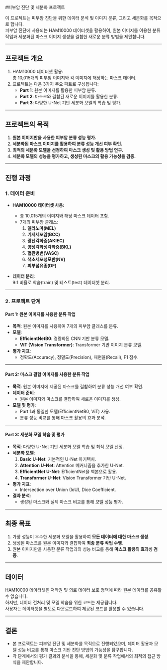 #피부암 진단 및 세분화 프로젝트

이 프로젝트는 피부암 진단을 위한 데이터 분석 및 이미지 분류, 그리고 세분화를 목적으로 합니다.  
피부암 진단에 사용되는 HAM10000 데이터셋을 활용하여, 원본 이미지를 이용한 분류 작업과 세분화된 마스크 이미지 생성을 결합한 새로운 분류 방법을 제안합니다.

---

## **프로젝트 개요**

1. HAM10000 데이터셋 활용:  
   총 10,015개의 피부암 이미지와 각 이미지에 해당하는 마스크 데이터.
2. 프로젝트는 다음 3가지 주요 파트로 구성됩니다:
   - **Part 1**: 원본 이미지를 활용한 피부암 분류.
   - **Part 2**: 마스크와 결합된 새로운 이미지를 활용한 분류.
   - **Part 3**: 다양한 U-Net 기반 세분화 모델의 학습 및 평가.

---

## **프로젝트의 목적**

1. **원본 이미지만을 사용한 피부암 분류 성능 평가.**
2. **세분화된 마스크 이미지를 활용하여 분류 성능 개선 여부 확인.**
3. **최적의 세분화 모델을 선정하여 마스크 생성 및 활용 방법 연구.**
4. **세분화 모델의 성능을 평가하고, 생성된 마스크의 활용 가능성을 검증.**

---

## **진행 과정**

### **1. 데이터 준비**
- **HAM10000 데이터셋 사용:**
  - 총 10,015개의 이미지와 해당 마스크 데이터 포함.
  - 7개의 피부암 클래스:
    1. **멜라노마(MEL)**
    2. **기저세포암(BCC)**
    3. **광선각화증(AKIEC)**
    4. **양성각화성각화증(BKL)**
    5. **혈관병변(VASC)**
    6. **색소세포성모반(NV)**
    7. **피부섬유종(DF)**

- **데이터 분리**:  
  9:1 비율로 학습(train) 및 테스트(test) 데이터셋 분리.

---

### **2. 프로젝트 단계**

#### **Part 1: 원본 이미지를 사용한 분류 작업**
- **목적**: 원본 이미지를 사용하여 7개의 피부암 클래스를 분류.
- **모델**:
  - **EfficientNetB0**: 경량화된 CNN 기반 분류 모델.
  - **ViT (Vision Transformer)**: Transformer 기반 이미지 분류 모델.
- **평가 지표**:
  - 정확도(Accuracy), 정밀도(Precision), 재현율(Recall), F1 점수.

---

#### **Part 2: 마스크 결합 이미지를 사용한 분류 작업**
- **목적**: 원본 이미지에 제공된 마스크를 결합하여 분류 성능 개선 여부 확인.
- **데이터 준비**:
  - 원본 이미지와 마스크를 결합하여 새로운 이미지를 생성.
- **모델 및 평가**:
  - Part 1과 동일한 모델(EfficientNetB0, ViT) 사용.
  - 분류 성능 비교를 통해 마스크 활용의 효과 분석.

---

#### **Part 3: 세분화 모델 학습 및 평가**
- **목적**: 다양한 U-Net 기반 세분화 모델 학습 및 최적 모델 선정.
- **세분화 모델**:
  1. **Basic U-Net**: 기본적인 U-Net 아키텍처.
  2. **Attention U-Net**: Attention 메커니즘을 추가한 U-Net.
  3. **EfficientNet U-Net**: EfficientNet을 백본으로 활용.
  4. **Transformer U-Net**: Vision Transformer 기반 U-Net.
- **평가 지표**:
  - Intersection over Union (IoU), Dice Coefficient.
- **결과 분석**:
  - 생성된 마스크와 실제 마스크 비교를 통해 모델 성능 평가.

---

## **최종 목표**

1. 가장 성능이 우수한 세분화 모델을 활용하여 **모든 데이터에 대한 마스크 생성**.
2. 생성된 마스크를 원본 이미지와 결합하여 **최종 분류 작업 수행**.
3. 원본 이미지만을 사용한 분류 작업과의 성능 비교를 통해 **마스크 활용의 효과성 검증**.

---

## **데이터**

HAM10000 데이터셋은 저작권 및 의료 데이터 보호 정책에 따라 원본 데이터를 공유할 수 없습니다.  
하지만, 데이터 전처리 및 모델 학습을 위한 코드는 제공됩니다.  
사용자는 데이터셋을 별도로 다운로드하여 제공된 코드를 활용할 수 있습니다.

---

## **결론**

- 본 프로젝트는 피부암 진단 및 세분화를 목적으로 진행되었으며, 데이터 활용과 모델 성능 비교를 통해 마스크 기반 진단 방법의 가능성을 탐구합니다.
- 각 단계에서의 평가 결과와 분석을 통해, 세분화 및 분류 작업에서의 최적의 접근 방식을 제안합니다.
